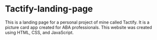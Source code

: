 # Tactify-landing-page
This is a landing page for a personal project of mine called Tactify. It is a picture card app created for ABA professionals. This website was created using HTML, CSS, and JavaScript.
